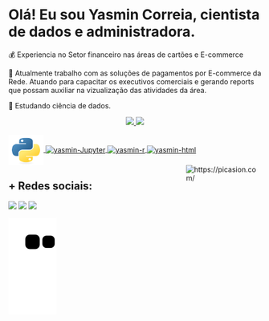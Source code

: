 # Olá! Eu sou Yasmin Correia, cientista de dados e administradora.

💰 Experiencia no Setor financeiro nas áreas de cartões e E-commerce

💼 Atualmente trabalho com as soluções de pagamentos por E-commerce da Rede. Atuando para capacitar os executivos comerciais e gerando reports que possam auxiliar na vizualização das atividades da área.

🌱 Estudando ciência de dados.

<div align="center"> 
  <a href="https://github.com/Yasmcor">
  <img height="150em" src="https://github-readme-stats.vercel.app/api?username=Yasmcor&show_icons=true&theme=onedark&include_all_commits=true&count_private=true"/>
  <img height="150em" src="https://github-readme-stats.vercel.app/api/top-langs/?username=Yasmcor&layout=compact&langs_count=7&theme=onedark"/>
</div>
  
  <div style="display: inline_block"><br> 
  <img align="center" alt="yasmin-Python" height="60" width="70" src="https://raw.githubusercontent.com/devicons/devicon/master/icons/python/python-original.svg">
  <img align="center" alt="yasmin-Jupyter" height="60" width="70" src="https://cdn.jsdelivr.net/gh/devicons/devicon/icons/jupyter/jupyter-original-wordmark.svg" /> 
  <img align="center" alt="yasmin-r" height="60" width="70" src="https://cdn.jsdelivr.net/gh/devicons/devicon/icons/r/r-original.svg" /> 
  <img align="center" alt="yasmin-html" height="60" width="70" src="https://cdn.jsdelivr.net/gh/devicons/devicon/icons/html5/html5-original.svg" />
    
   <a href="https://picasion.com/">
  <img  align="right" src="https://i.picasion.com/pic91/02c9318e35c83079613a1660093c84c7.gif" width="150" height="150" border="0" alt="https://picasion.com/" /></a><br />
  </div> 
  
  
  ## + Redes sociais:
 
<div>  
  <a href="www.linkedin.com/in/yasmincorreiasilva" target="_blank"><img src="https://img.shields.io/badge/-LinkedIn-%230077B5?style=for-the-badge&logo=linkedin&logoColor=white" target="_blank"></a> 
  <a href = "mailto:yasmincorreiasilva14@gmail.com"><img src="https://img.shields.io/badge/-Gmail-%23333?style=for-the-badge&logo=gmail&logoColor=white" target="_blank"></a>
  <a href = "https://stackoverflow.com/users/16921776/yasmin-correia-da-silva"><img src="https://img.shields.io/badge/Stack_Overflow-FE7A16?style=for-the-badge&logo=stack-overflow&logoColor=white"target="_blank"></a>

 ![Snake animation](https://github.com/Yasmcor/Yasmincorreia/blob/output/github-contribution-grid-snake.svg)
</div>
